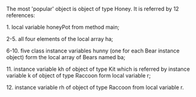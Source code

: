 The most 'popular' object is object of type Honey. It is referred by 12 references:

1\. local variable honeyPot from method main;

2-5\. all four elements of the local array ha;

6-10\. five class instance variables hunny (one for each Bear instance object) form the local array of Bears named ba;

11\. instance variable kh of object of type Kit which is referred by instance variable k of object of type Raccoon
form local variable r;

12\. instance variable rh of object of type Raccoon from local variable r.